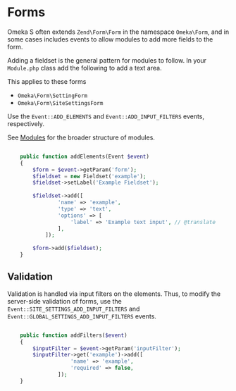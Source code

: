 # Forms

Omeka S often extends `Zend\Form\Form` in the namespace `Omeka\Form`, and in some cases includes events to allow modules to add more fields to the form.

Adding a fieldset is the general pattern for modules to follow. In your `Module.php` class add the following to add a text area. 

This applies to these forms

* `Omeka\Form\SettingForm`
* `Omeka\Form\SiteSettingsForm`


Use the `Event::ADD_ELEMENTS` and `Event::ADD_INPUT_FILTERS` events, respectively.

See [Modules]('modules.md') for the broader structure of modules.

```php

    public function addElements(Event $event)
    {
        $form = $event->getParam('form');
        $fieldset = new Fieldset('example');
        $fieldset->setLabel('Example Fieldset');
        
        $fieldset->add([
                'name' => 'example',
                'type' => 'text',
                'options' => [
                    'label' => 'Example text input', // @translate
                ],
            ]);
            
        $form->add($fieldset);
    }

```

## Validation

Validation is handled via input filters on the elements. Thus, to modify the server-side validation of forms, use the `Event::SITE_SETTINGS_ADD_INPUT_FILTERS` and `Event::GLOBAL_SETTINGS_ADD_INPUT_FILTERS` events.

```php

    public function addFilters($event)
    {
        $inputFilter = $event->getParam('inputFilter');
        $inputFilter->get('example')->add([
                    'name' => 'example',
                    'required' => false,
                ]);
    }
```

